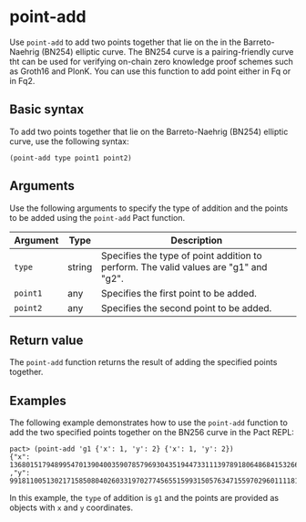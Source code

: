 # point-add

Use `point-add` to add two points together that lie on the in the Barreto-Naehrig (BN254) elliptic curve. 
The BN254 curve is a pairing-friendly curve tht can be used for verifying on-chain zero knowledge proof schemes such as Groth16 and PlonK.
You can use this function to add point either in Fq or in Fq2.

## Basic syntax

To add two points together that lie on the Barreto-Naehrig (BN254) elliptic curve, use the following syntax:

```pact
(point-add type point1 point2)
```

## Arguments

Use the following arguments to specify the type of addition and the points to be added using the `point-add` Pact function.

| Argument | Type | Description |
| --- | --- | --- |
| `type` | string | Specifies the type of point addition to perform. The valid values are "g1" and "g2". |
| `point1` | any | Specifies the first point to be added. |
| `point2` | any | Specifies the second point to be added. |

## Return value

The `point-add` function returns the result of adding the specified points together.

## Examples

The following example demonstrates how to use the `point-add` function to add the two specified points together on the BN256 curve in the Pact REPL:

```pact
pact> (point-add 'g1 {'x': 1, 'y': 2} {'x': 1, 'y': 2})
{"x": 1368015179489954701390400359078579693043519447331113978918064868415326638035
,"y": 9918110051302171585080402603319702774565515993150576347155970296011118125764}
```

In this example, the `type` of addition is `g1` and the points are provided as objects with `x` and `y` coordinates.
